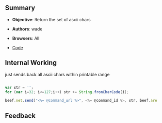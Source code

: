 ## Summary

* **Objective**: Return the set of ascii chars
* **Authors**: wade
* **Browsers**: All

* [Code](https://github.com/beefproject/beef/tree/master/modules/debug/test_return_ascii_chars)

## Internal Working

just sends back all ascii chars within printable range

```js

var str = '';
for (var i=32; i<=127;i++) str += String.fromCharCode(i);

beef.net.send("<%= @command_url %>", <%= @command_id %>, str, beef.are.status_success());

```

## Feedback

